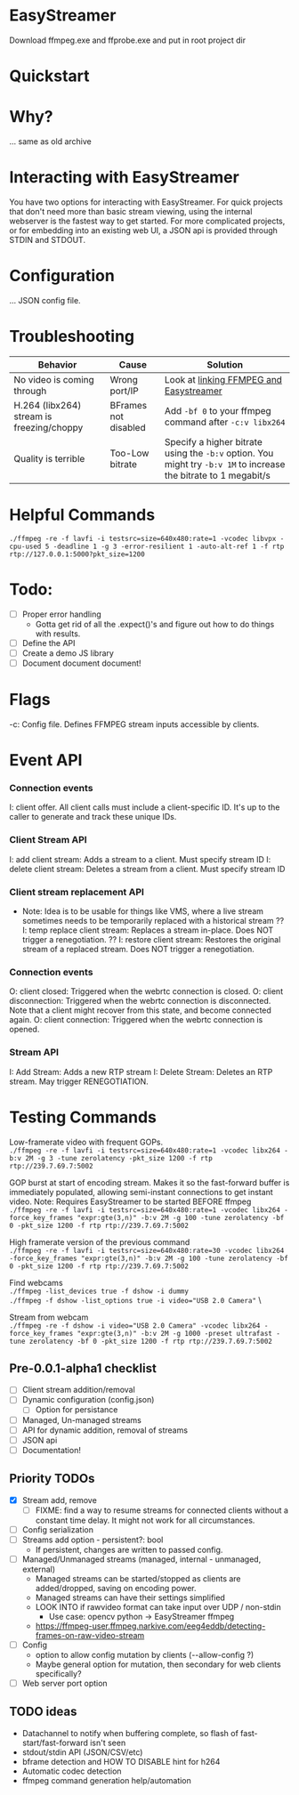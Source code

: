 # EasyStreamer
Download ffmpeg.exe and ffprobe.exe and put in root project dir

# Quickstart

# Why?
... same as old archive

# Interacting with EasyStreamer
You have two options for interacting with EasyStreamer. For quick projects that don't need more than basic stream viewing, using the internal webserver is the fastest way to get started. For more complicated projects, or for embedding into an existing web UI, a JSON api is provided through STDIN and STDOUT.

# Configuration
... JSON config file.

# Troubleshooting
| Behavior                   | Cause         | Solution                                         |
| -------------------------- | ------------- | ------------------------------------------------ |
| No video is coming through | Wrong port/IP | Look at [linking FFMPEG and Easystreamer](ADDME) |
| H.264 (libx264) stream is freezing/choppy | BFrames not disabled | Add `-bf 0` to your ffmpeg command after `-c:v libx264` |
| Quality is terrible | Too-Low bitrate | Specify a higher bitrate using the `-b:v` option. You might try `-b:v 1M` to increase the bitrate to 1 megabit/s | 

# Helpful Commands
`./ffmpeg -re -f lavfi -i testsrc=size=640x480:rate=1 -vcodec libvpx -cpu-used 5 -deadline 1 -g 3 -error-resilient 1 -auto-alt-ref 1 -f rtp rtp://127.0.0.1:5000?pkt_size=1200`


# Todo:
- [ ] Proper error handling
  - Gotta get rid of all the .expect()'s and figure out how to do things with results.
- [ ] Define the API
- [ ] Create a demo JS library
- [ ] Document document document!

# Flags
-c: Config file. Defines FFMPEG stream inputs accessible by clients.

# Event API
### Connection events
I: client offer. All client calls must include a client-specific ID. It's up to the caller to generate and track these unique IDs.

### Client Stream API
I: add client stream: Adds a stream to a client. Must specify stream ID
I: delete client stream: Deletes a stream from a client. Must specify stream ID

### Client stream replacement API
- Note: Idea is to be usable for things like VMS, where a live stream sometimes needs to be temporarily replaced with a historical stream
?? I: temp replace client stream: Replaces a stream in-place. Does NOT trigger a renegotiation. 
?? I: restore client stream: Restores the original stream of a replaced stream. Does NOT trigger a renegotiation.

### Connection events
O: client closed: Triggered when the webrtc connection is closed.
O: client disconnection: Triggered when the webrtc connection is disconnected. Note that a client might recover from this state, and become connected again.
O: client connection: Triggered when the webrtc connection is opened.

### Stream API
I: Add Stream: Adds a new RTP stream
I: Delete Stream: Deletes an RTP stream. May trigger RENEGOTIATION.


# Testing Commands
Low-framerate video with frequent GOPs.\
`./ffmpeg -re -f lavfi -i testsrc=size=640x480:rate=1 -vcodec libx264 -b:v 2M -g 3 -tune zerolatency -pkt_size 1200 -f rtp rtp://239.7.69.7:5002`

GOP burst at start of encoding stream. Makes it so the fast-forward buffer is immediately populated, allowing semi-instant connections to get instant video. Note: Requires EasyStreamer to be started BEFORE ffmpeg\
`./ffmpeg -re -f lavfi -i testsrc=size=640x480:rate=1 -vcodec libx264 -force_key_frames "expr:gte(3,n)" -b:v 2M -g 100 -tune zerolatency -bf 0 -pkt_size 1200 -f rtp rtp://239.7.69.7:5002`

High framerate version of the previous command\
`./ffmpeg -re -f lavfi -i testsrc=size=640x480:rate=30 -vcodec libx264 -force_key_frames "expr:gte(3,n)" -b:v 2M -g 100 -tune zerolatency -bf 0 -pkt_size 1200 -f rtp rtp://239.7.69.7:5002`

Find webcams \
`./ffmpeg -list_devices true -f dshow -i dummy` \
`./ffmpeg -f dshow -list_options true -i video="USB 2.0 Camera"` \

Stream from webcam \
`./ffmpeg -re -f dshow -i video="USB 2.0 Camera" -vcodec libx264 -force_key_frames "expr:gte(3,n)" -b:v 2M -g 1000 -preset ultrafast -tune zerolatency -bf 0 -pkt_size 1200 -f rtp rtp://239.7.69.7:5002`
## Pre-0.0.1-alpha1 checklist
- [ ] Client stream addition/removal
- [ ] Dynamic configuration (config.json)
  - [ ] Option for persistance
- [ ] Managed, Un-managed streams
- [ ] API for dynamic addition, removal of streams
- [ ] JSON api
- [ ] Documentation!

## Priority TODOs
- [x] Stream add, remove
  - [ ] FIXME: find a way to resume streams for connected clients without a constant time delay. It might not work for all circumstances.
- [ ] Config serialization
- [ ] Streams add option - persistent?: bool
  - If persistent, changes are written to passed config.
- [ ] Managed/Unmanaged streams (managed, internal - unmanaged, external)
  - Managed streams can be started/stopped as clients are added/dropped, saving on encoding power.
  - Managed streams can have their settings simplified
  - LOOK INTO if rawvideo format can take input over UDP / non-stdin
    - Use case: opencv python -> EasyStreamer ffmpeg
  - https://ffmpeg-user.ffmpeg.narkive.com/eeg4eddb/detecting-frames-on-raw-video-stream
- [ ] Config
  - option to allow config mutation by clients (--allow-config ?)
  - Maybe general option for mutation, then secondary for web clients specifically?
- [ ] Web server port option

## TODO ideas
- Datachannel to notify when buffering complete, so flash of fast-start/fast-forward isn't seen
- stdout/stdin API (JSON/CSV/etc)
- bframe detection and HOW TO DISABLE hint for h264
- Automatic codec detection
- ffmpeg command generation help/automation